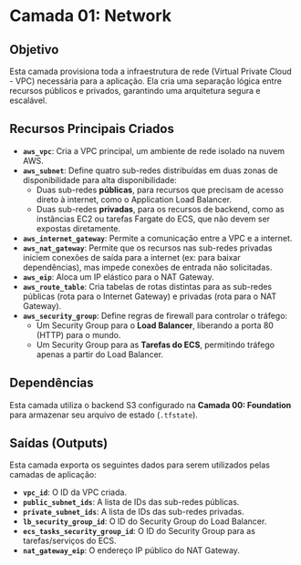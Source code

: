 # Camada 01: Network

## Objetivo

Esta camada provisiona toda a infraestrutura de rede (Virtual Private Cloud - VPC) necessária para a aplicação. Ela cria uma separação lógica entre recursos públicos e privados, garantindo uma arquitetura segura e escalável.

## Recursos Principais Criados

- **`aws_vpc`**: Cria a VPC principal, um ambiente de rede isolado na nuvem AWS.
- **`aws_subnet`**: Define quatro sub-redes distribuídas em duas zonas de disponibilidade para alta disponibilidade:
  - Duas sub-redes **públicas**, para recursos que precisam de acesso direto à internet, como o Application Load Balancer.
  - Duas sub-redes **privadas**, para os recursos de backend, como as instâncias EC2 ou tarefas Fargate do ECS, que não devem ser expostas diretamente.
- **`aws_internet_gateway`**: Permite a comunicação entre a VPC e a internet.
- **`aws_nat_gateway`**: Permite que os recursos nas sub-redes privadas iniciem conexões de saída para a internet (ex: para baixar dependências), mas impede conexões de entrada não solicitadas.
- **`aws_eip`**: Aloca um IP elástico para o NAT Gateway.
- **`aws_route_table`**: Cria tabelas de rotas distintas para as sub-redes públicas (rota para o Internet Gateway) e privadas (rota para o NAT Gateway).
- **`aws_security_group`**: Define regras de firewall para controlar o tráfego:
  - Um Security Group para o **Load Balancer**, liberando a porta 80 (HTTP) para o mundo.
  - Um Security Group para as **Tarefas do ECS**, permitindo tráfego apenas a partir do Load Balancer.

## Dependências

Esta camada utiliza o backend S3 configurado na **Camada 00: Foundation** para armazenar seu arquivo de estado (`.tfstate`).

## Saídas (Outputs)

Esta camada exporta os seguintes dados para serem utilizados pelas camadas de aplicação:

- **`vpc_id`**: O ID da VPC criada.
- **`public_subnet_ids`**: A lista de IDs das sub-redes públicas.
- **`private_subnet_ids`**: A lista de IDs das sub-redes privadas.
- **`lb_security_group_id`**: O ID do Security Group do Load Balancer.
- **`ecs_tasks_security_group_id`**: O ID do Security Group para as tarefas/serviços do ECS.
- **`nat_gateway_eip`**: O endereço IP público do NAT Gateway.
